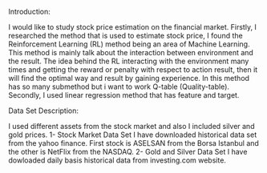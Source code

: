 Introduction:

I would like to study stock price estimation on the financial market. Firstly, I researched the method that is used to estimate stock price, I found the Reinforcement Learning (RL) method being an area of Machine Learning. This method is mainly talk about the interaction between environment and the result. The idea behind the RL interacting with the environment many times and getting the reward or penalty with respect to action result, then it will find the optimal way and result by gaining experience. In this method has so many submethod but i want to work Q-table (Quality-table).
Secondly, I used linear regression method that has feature and target. 

Data Set Description:

I used different assets from the stock market and also I included silver and gold prices. 
1- Stock Market Data Set 
I have downloaded historical data set from the yahoo finance. First stock is ASELSAN from the Borsa Istanbul and the other is NetFlix from the NASDAQ.
2- Gold and Silver Data Set
I have dowloaded daily basis historical data from investing.com website. 
